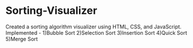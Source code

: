 # Sorting-Visualizer
Created a sorting algorithm visualizer using HTML, CSS, and JavaScript.
Implemented -
      1)Bubble Sort
      2)Selection Sort
      3)Insertion Sort
      4)Quick Sort
      5)Merge Sort
